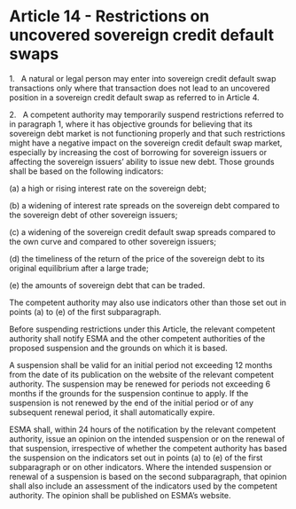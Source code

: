 # Article 14 - Restrictions on uncovered sovereign credit default swaps


1.   A natural or legal person may enter into sovereign credit default swap transactions only where that transaction does not lead to an uncovered position in a sovereign credit default swap as referred to in Article 4.

2.   A competent authority may temporarily suspend restrictions referred to in paragraph 1, where it has objective grounds for believing that its sovereign debt market is not functioning properly and that such restrictions might have a negative impact on the sovereign credit default swap market, especially by increasing the cost of borrowing for sovereign issuers or affecting the sovereign issuers’ ability to issue new debt. Those grounds shall be based on the following indicators:

(a) a high or rising interest rate on the sovereign debt;

(b) a widening of interest rate spreads on the sovereign debt compared to the sovereign debt of other sovereign issuers;

(c) a widening of the sovereign credit default swap spreads compared to the own curve and compared to other sovereign issuers;

(d) the timeliness of the return of the price of the sovereign debt to its original equilibrium after a large trade;

(e) the amounts of sovereign debt that can be traded.

The competent authority may also use indicators other than those set out in points (a) to (e) of the first subparagraph.

Before suspending restrictions under this Article, the relevant competent authority shall notify ESMA and the other competent authorities of the proposed suspension and the grounds on which it is based.

A suspension shall be valid for an initial period not exceeding 12 months from the date of its publication on the website of the relevant competent authority. The suspension may be renewed for periods not exceeding 6 months if the grounds for the suspension continue to apply. If the suspension is not renewed by the end of the initial period or of any subsequent renewal period, it shall automatically expire.

ESMA shall, within 24 hours of the notification by the relevant competent authority, issue an opinion on the intended suspension or on the renewal of that suspension, irrespective of whether the competent authority has based the suspension on the indicators set out in points (a) to (e) of the first subparagraph or on other indicators. Where the intended suspension or renewal of a suspension is based on the second subparagraph, that opinion shall also include an assessment of the indicators used by the competent authority. The opinion shall be published on ESMA’s website.
